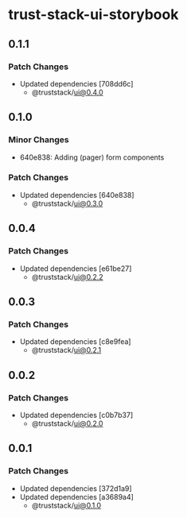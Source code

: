# trust-stack-ui-storybook

## 0.1.1

### Patch Changes

- Updated dependencies [708dd6c]
  - @truststack/ui@0.4.0

## 0.1.0

### Minor Changes

- 640e838: Adding (pager) form components

### Patch Changes

- Updated dependencies [640e838]
  - @truststack/ui@0.3.0

## 0.0.4

### Patch Changes

- Updated dependencies [e61be27]
  - @truststack/ui@0.2.2

## 0.0.3

### Patch Changes

- Updated dependencies [c8e9fea]
  - @truststack/ui@0.2.1

## 0.0.2

### Patch Changes

- Updated dependencies [c0b7b37]
  - @truststack/ui@0.2.0

## 0.0.1

### Patch Changes

- Updated dependencies [372d1a9]
- Updated dependencies [a3689a4]
  - @truststack/ui@0.1.0
